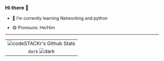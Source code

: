 ### Hi there 👋

<!--
**nfbarrett/nfbarrett** is a ✨ _special_ ✨ repository because its `README.md` (this file) appears on your GitHub profile.-->

<!-- Here are some ideas to get you started: -->
<!-- - 🔭 I’m currently working on ... -->
- 🌱 I’m currently learning Networking and python
<!--- 👯 I’m looking to collaborate on ...-->
<!-- - 🤔 I’m looking for help with ... -->
<!-- - 💬 Ask me about ... -->
<!-- - 📫 How to reach me: ... -->
- 😄 Pronouns: He/Him
<!-- - ⚡ Fun fact: ... -->


<!-- ### 📺 Latest YouTube Videos -->
<!-- YOUTUBE:START -->

<!-- YOUTUBE:END -->

<!-- ### 📕 Latest Blog Posts -->
<!-- BLOG-POST-LIST:START -->

<!-- BLOG-POST-LIST:END -->
---
| |
| :--: |
|<img align="center" alt="codeSTACKr's Github Stats" src="https://github-readme-stats.nfbarrett.vercel.app/api?username=nfbarrett&show_icons=true&hide_border=true&theme=dark" />|
|`dark` ![dark][dark]|

[dark]: https://github-readme-stats.vercel.app/api?username=nfbarrett&show_icons=true&hide=contribs,prs&cache_seconds=86400&theme=dark
[website]: https://nickbarrett.me
[twitter]: https://twitter.com/nickbarrett
[youtube]: https://www.youtube.com/user/nfbarrett1138
[instagram]: https://instagram.com/nfbarrett
[linkedin]: https://linkedin.com/in/nfbarrett
